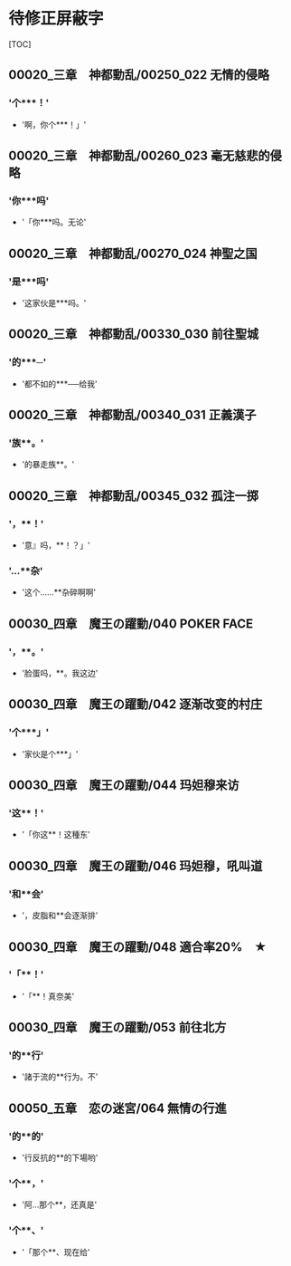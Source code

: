 # 待修正屏蔽字

[TOC]

## 00020_三章　神都動乱/00250_022 无情的侵略

### '个***！'

- '啊，你个***！」'


## 00020_三章　神都動乱/00260_023 毫无慈悲的侵略

### '你***吗'

- '「你***吗。无论'


## 00020_三章　神都動乱/00270_024 神聖之国

### '是***吗'

- '这家伙是***吗。'


## 00020_三章　神都動乱/00330_030 前往聖城

### '的***─'

- '都不如的***──给我'


## 00020_三章　神都動乱/00340_031 正義漢子

### '族**。'

- '的暴走族**。'


## 00020_三章　神都動乱/00345_032 孤注一掷

### '，**！'

- '意』吗，**！？」'

### '…**杂'

- '这个……**杂碎啊啊'


## 00030_四章　魔王の躍動/040 POKER FACE

### '，**。'

- '脸蛋吗，**。我这边'


## 00030_四章　魔王の躍動/042 逐渐改变的村庄

### '个***」'

- '家伙是个***」'


## 00030_四章　魔王の躍動/044 玛妲穆来访

### '这**！'

- '「你这**！这種东'


## 00030_四章　魔王の躍動/046 玛妲穆，吼叫道

### '和**会'

- '，皮脂和**会逐渐排'


## 00030_四章　魔王の躍動/048 適合率20%　★

### '「**！'

- '「**！真奈美'


## 00030_四章　魔王の躍動/053 前往北方

### '的**行'

- '諸于流的**行为。不'


## 00050_五章　恋の迷宮/064 無情の行進

### '的**的'

- '行反抗的**的下場哟'

### '个**，'

- '阿…那个**，还真是'

### '个**、'

- '「那个**、现在给'
